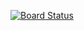 [![Board Status](https://dev.azure.com/odluser1384453/5638fd05-6dea-4ac6-b47c-a2a1f1974fa6/857b4d9e-600b-4c17-9e24-0fc72e13856d/_apis/work/boardbadge/e5004ec4-858c-4592-a313-61cfab130970)](https://dev.azure.com/odluser1384453/5638fd05-6dea-4ac6-b47c-a2a1f1974fa6/_boards/board/t/857b4d9e-600b-4c17-9e24-0fc72e13856d/Microsoft.RequirementCategory)
